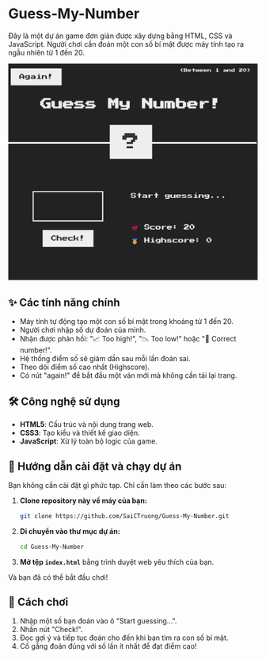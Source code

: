 # Guess-My-Number

Đây là một dự án game đơn giản được xây dựng bằng HTML, CSS và JavaScript. Người chơi cần đoán một con số bí mật được máy tính tạo ra ngẫu nhiên từ 1 đến 20.

![Game Screenshot](screenshot.png)
## ✨ Các tính năng chính

* Máy tính tự động tạo một con số bí mật trong khoảng từ 1 đến 20.
* Người chơi nhập số dự đoán của mình.
* Nhận được phản hồi: "📈 Too high!", "📉 Too low!" hoặc "🎉 Correct number!".
* Hệ thống điểm số sẽ giảm dần sau mỗi lần đoán sai.
* Theo dõi điểm số cao nhất (Highscore).
* Có nút "again!" để bắt đầu một ván mới mà không cần tải lại trang.

## 🛠️ Công nghệ sử dụng

* **HTML5**: Cấu trúc và nội dung trang web.
* **CSS3**: Tạo kiểu và thiết kế giao diện.
* **JavaScript**: Xử lý toàn bộ logic của game.

## 🚀 Hướng dẫn cài đặt và chạy dự án

Bạn không cần cài đặt gì phức tạp. Chỉ cần làm theo các bước sau:

1.  **Clone repository này về máy của bạn:**
    ```bash
    git clone https://github.com/SaiCTruong/Guess-My-Number.git
    ```
2.  **Di chuyển vào thư mục dự án:**
    ```bash
    cd Guess-My-Number
    ```
3.  **Mở tệp `index.html`** bằng trình duyệt web yêu thích của bạn.

Và bạn đã có thể bắt đầu chơi!

## 📝 Cách chơi

1.  Nhập một số bạn đoán vào ô "Start guessing...".
2.  Nhấn nút "Check!".
3.  Đọc gợi ý và tiếp tục đoán cho đến khi bạn tìm ra con số bí mật.
4.  Cố gắng đoán đúng với số lần ít nhất để đạt điểm cao!